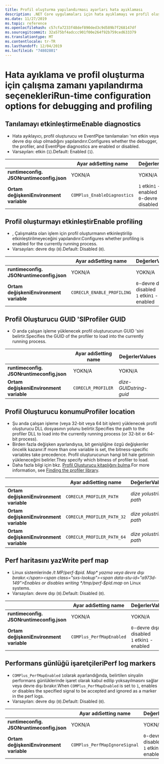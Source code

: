 ```yaml
---
title: Profil oluşturma yapılandırması ayarları hata ayıklaması
description: .NET Core uygulamaları için hata ayıklamayı ve profil oluşturmayı yapılandıran çalışma zamanı ayarları hakkında bilgi edinin.
ms.date: 11/27/2019
ms.topic: reference
ms.openlocfilehash: c57cfa7233f48def890ded3c9d589b7f268147df
ms.sourcegitcommit: 32a575bf4adccc901f00e264f92b759ced633379
ms.translationtype: MT
ms.contentlocale: tr-TR
ms.lasthandoff: 12/04/2019
ms.locfileid: "74802801"
---
```

# <a name="run-time-configuration-options-for-debugging-and-profiling"></a><span data-ttu-id="a973d-103">Hata ayıklama ve profil oluşturma için çalışma zamanı yapılandırma seçenekleri</span><span class="sxs-lookup"><span data-stu-id="a973d-103">Run-time configuration options for debugging and profiling</span></span>

## <a name="enable-diagnostics"></a><span data-ttu-id="a973d-104">Tanılamayı etkinleştirme</span><span class="sxs-lookup"><span data-stu-id="a973d-104">Enable diagnostics</span></span>

- <span data-ttu-id="a973d-105">Hata ayıklayıcı, profil oluşturucu ve EventPipe tanılamaları 'nın etkin veya devre dışı olup olmadığını yapılandırır.</span><span class="sxs-lookup"><span data-stu-id="a973d-105">Configures whether the debugger, the profiler, and EventPipe diagnostics are enabled or disabled.</span></span>
- <span data-ttu-id="a973d-106">Varsayılan: etkin (`1`).</span><span class="sxs-lookup"><span data-stu-id="a973d-106">Default: Enabled (`1`).</span></span>

| | <span data-ttu-id="a973d-107">Ayar adı</span><span class="sxs-lookup"><span data-stu-id="a973d-107">Setting name</span></span> | <span data-ttu-id="a973d-108">Değerler</span><span class="sxs-lookup"><span data-stu-id="a973d-108">Values</span></span> |
| - | - | - |
| <span data-ttu-id="a973d-109">**runtimeconfig. JSON**</span><span class="sxs-lookup"><span data-stu-id="a973d-109">**runtimeconfig.json**</span></span> | <span data-ttu-id="a973d-110">YOK</span><span class="sxs-lookup"><span data-stu-id="a973d-110">N/A</span></span> | <span data-ttu-id="a973d-111">YOK</span><span class="sxs-lookup"><span data-stu-id="a973d-111">N/A</span></span> |
| <span data-ttu-id="a973d-112">**Ortam değişkeni**</span><span class="sxs-lookup"><span data-stu-id="a973d-112">**Environment variable**</span></span> | `COMPlus_EnableDiagnostics` | <span data-ttu-id="a973d-113">`1` etkin</span><span class="sxs-lookup"><span data-stu-id="a973d-113">`1` - enabled</span></span><br/><span data-ttu-id="a973d-114">`0`-devre dışı</span><span class="sxs-lookup"><span data-stu-id="a973d-114">`0` - disabled</span></span> |

## <a name="enable-profiling"></a><span data-ttu-id="a973d-115">Profil oluşturmayı etkinleştir</span><span class="sxs-lookup"><span data-stu-id="a973d-115">Enable profiling</span></span>

- <span data-ttu-id="a973d-116">, Çalışmakta olan işlem için profil oluşturmanın etkinleştirilip etkinleştirilmeyeceğini yapılandırır.</span><span class="sxs-lookup"><span data-stu-id="a973d-116">Configures whether profiling is enabled for the currently running process.</span></span>
- <span data-ttu-id="a973d-117">Varsayılan: devre dışı (`0`).</span><span class="sxs-lookup"><span data-stu-id="a973d-117">Default: Disabled (`0`).</span></span>

| | <span data-ttu-id="a973d-118">Ayar adı</span><span class="sxs-lookup"><span data-stu-id="a973d-118">Setting name</span></span> | <span data-ttu-id="a973d-119">Değerler</span><span class="sxs-lookup"><span data-stu-id="a973d-119">Values</span></span> |
| - | - | - |
| <span data-ttu-id="a973d-120">**runtimeconfig. JSON**</span><span class="sxs-lookup"><span data-stu-id="a973d-120">**runtimeconfig.json**</span></span> | <span data-ttu-id="a973d-121">YOK</span><span class="sxs-lookup"><span data-stu-id="a973d-121">N/A</span></span> | <span data-ttu-id="a973d-122">YOK</span><span class="sxs-lookup"><span data-stu-id="a973d-122">N/A</span></span> |
| <span data-ttu-id="a973d-123">**Ortam değişkeni**</span><span class="sxs-lookup"><span data-stu-id="a973d-123">**Environment variable**</span></span> | `CORECLR_ENABLE_PROFILING` | <span data-ttu-id="a973d-124">`0`-devre dışı</span><span class="sxs-lookup"><span data-stu-id="a973d-124">`0` - disabled</span></span><br/><span data-ttu-id="a973d-125">`1` etkin</span><span class="sxs-lookup"><span data-stu-id="a973d-125">`1` - enabled</span></span> |

## <a name="profiler-guid"></a><span data-ttu-id="a973d-126">Profil Oluşturucu GUID 'SI</span><span class="sxs-lookup"><span data-stu-id="a973d-126">Profiler GUID</span></span>

- <span data-ttu-id="a973d-127">O anda çalışan işleme yüklenecek profil oluşturucunun GUID 'sini belirtir.</span><span class="sxs-lookup"><span data-stu-id="a973d-127">Specifies the GUID of the profiler to load into the currently running process.</span></span>

| | <span data-ttu-id="a973d-128">Ayar adı</span><span class="sxs-lookup"><span data-stu-id="a973d-128">Setting name</span></span> | <span data-ttu-id="a973d-129">Değerler</span><span class="sxs-lookup"><span data-stu-id="a973d-129">Values</span></span> |
| - | - | - |
| <span data-ttu-id="a973d-130">**runtimeconfig. JSON**</span><span class="sxs-lookup"><span data-stu-id="a973d-130">**runtimeconfig.json**</span></span> | <span data-ttu-id="a973d-131">YOK</span><span class="sxs-lookup"><span data-stu-id="a973d-131">N/A</span></span> | <span data-ttu-id="a973d-132">YOK</span><span class="sxs-lookup"><span data-stu-id="a973d-132">N/A</span></span> |
| <span data-ttu-id="a973d-133">**Ortam değişkeni**</span><span class="sxs-lookup"><span data-stu-id="a973d-133">**Environment variable**</span></span> | `CORECLR_PROFILER` | <span data-ttu-id="a973d-134">*dize-GUID*</span><span class="sxs-lookup"><span data-stu-id="a973d-134">*string-guid*</span></span> |

## <a name="profiler-location"></a><span data-ttu-id="a973d-135">Profil Oluşturucu konumu</span><span class="sxs-lookup"><span data-stu-id="a973d-135">Profiler location</span></span>

- <span data-ttu-id="a973d-136">Şu anda çalışan işleme (veya 32-bit veya 64 bit işlem) yüklenecek profil oluşturucu DLL dosyasının yolunu belirtir.</span><span class="sxs-lookup"><span data-stu-id="a973d-136">Specifies the path to the profiler DLL to load into the currently running process (or 32-bit or 64-bit process).</span></span>
- <span data-ttu-id="a973d-137">Birden fazla değişken ayarlandıysa, bit genişliğine özgü değişkenler öncelik kazanır.</span><span class="sxs-lookup"><span data-stu-id="a973d-137">If more than one variable is set, the bitness-specific variables take precedence.</span></span> <span data-ttu-id="a973d-138">Profil oluşturucunun hangi bit hale getirinin yükleneceğini belirler.</span><span class="sxs-lookup"><span data-stu-id="a973d-138">They specify which bitness of profiler to load.</span></span>
- <span data-ttu-id="a973d-139">Daha fazla bilgi için bkz. [Profil Oluşturucu kitaplığını bulma](https://github.com/dotnet/runtime/blob/master/docs/design/coreclr/profiling/Profiler%20Loading.md).</span><span class="sxs-lookup"><span data-stu-id="a973d-139">For more information, see [Finding the profiler library](https://github.com/dotnet/runtime/blob/master/docs/design/coreclr/profiling/Profiler%20Loading.md).</span></span>

| | <span data-ttu-id="a973d-140">Ayar adı</span><span class="sxs-lookup"><span data-stu-id="a973d-140">Setting name</span></span> | <span data-ttu-id="a973d-141">Değerler</span><span class="sxs-lookup"><span data-stu-id="a973d-141">Values</span></span> |
| - | - | - |
| <span data-ttu-id="a973d-142">**Ortam değişkeni**</span><span class="sxs-lookup"><span data-stu-id="a973d-142">**Environment variable**</span></span> | `CORECLR_PROFILER_PATH` | <span data-ttu-id="a973d-143">*dize yolu*</span><span class="sxs-lookup"><span data-stu-id="a973d-143">*string-path*</span></span> |
| <span data-ttu-id="a973d-144">**Ortam değişkeni**</span><span class="sxs-lookup"><span data-stu-id="a973d-144">**Environment variable**</span></span> | `CORECLR_PROFILER_PATH_32` | <span data-ttu-id="a973d-145">*dize yolu*</span><span class="sxs-lookup"><span data-stu-id="a973d-145">*string-path*</span></span> |
| <span data-ttu-id="a973d-146">**Ortam değişkeni**</span><span class="sxs-lookup"><span data-stu-id="a973d-146">**Environment variable**</span></span> | `CORECLR_PROFILER_PATH_64` | <span data-ttu-id="a973d-147">*dize yolu*</span><span class="sxs-lookup"><span data-stu-id="a973d-147">*string-path*</span></span> |

## <a name="write-perf-map"></a><span data-ttu-id="a973d-148">Perf haritasını yaz</span><span class="sxs-lookup"><span data-stu-id="a973d-148">Write perf map</span></span>

- <span data-ttu-id="a973d-149">Linux sistemlerinde */t MP/perf-$pid. Map* yazma veya devre dışı bırakır.</span><span class="sxs-lookup"><span data-stu-id="a973d-149">Enables or disables writing */tmp/perf-$pid.map* on Linux systems.</span></span>
- <span data-ttu-id="a973d-150">Varsayılan: devre dışı (`0`).</span><span class="sxs-lookup"><span data-stu-id="a973d-150">Default: Disabled (`0`).</span></span>

| | <span data-ttu-id="a973d-151">Ayar adı</span><span class="sxs-lookup"><span data-stu-id="a973d-151">Setting name</span></span> | <span data-ttu-id="a973d-152">Değerler</span><span class="sxs-lookup"><span data-stu-id="a973d-152">Values</span></span> |
| - | - | - |
| <span data-ttu-id="a973d-153">**runtimeconfig. JSON**</span><span class="sxs-lookup"><span data-stu-id="a973d-153">**runtimeconfig.json**</span></span> | <span data-ttu-id="a973d-154">YOK</span><span class="sxs-lookup"><span data-stu-id="a973d-154">N/A</span></span> | <span data-ttu-id="a973d-155">YOK</span><span class="sxs-lookup"><span data-stu-id="a973d-155">N/A</span></span> |
| <span data-ttu-id="a973d-156">**Ortam değişkeni**</span><span class="sxs-lookup"><span data-stu-id="a973d-156">**Environment variable**</span></span> | `COMPlus_PerfMapEnabled` | <span data-ttu-id="a973d-157">`0`-devre dışı</span><span class="sxs-lookup"><span data-stu-id="a973d-157">`0` - disabled</span></span><br/><span data-ttu-id="a973d-158">`1` etkin</span><span class="sxs-lookup"><span data-stu-id="a973d-158">`1` - enabled</span></span> |

## <a name="perf-log-markers"></a><span data-ttu-id="a973d-159">Performans günlüğü işaretçileri</span><span class="sxs-lookup"><span data-stu-id="a973d-159">Perf log markers</span></span>

- <span data-ttu-id="a973d-160">`COMPlus_PerfMapEnabled` `1`olarak ayarlandığında, belirtilen sinyalin performans günlüklerinde işaret olarak kabul edilip yoksayılmasını sağlar veya devre dışı bırakır.</span><span class="sxs-lookup"><span data-stu-id="a973d-160">When `COMPlus_PerfMapEnabled` is set to `1`, enables or disables the specified signal to be accepted and ignored as a marker in the perf logs.</span></span>
- <span data-ttu-id="a973d-161">Varsayılan: devre dışı (`0`).</span><span class="sxs-lookup"><span data-stu-id="a973d-161">Default: Disabled (`0`).</span></span>

| | <span data-ttu-id="a973d-162">Ayar adı</span><span class="sxs-lookup"><span data-stu-id="a973d-162">Setting name</span></span> | <span data-ttu-id="a973d-163">Değerler</span><span class="sxs-lookup"><span data-stu-id="a973d-163">Values</span></span> |
| - | - | - |
| <span data-ttu-id="a973d-164">**runtimeconfig. JSON**</span><span class="sxs-lookup"><span data-stu-id="a973d-164">**runtimeconfig.json**</span></span> | <span data-ttu-id="a973d-165">YOK</span><span class="sxs-lookup"><span data-stu-id="a973d-165">N/A</span></span> | <span data-ttu-id="a973d-166">YOK</span><span class="sxs-lookup"><span data-stu-id="a973d-166">N/A</span></span> |
| <span data-ttu-id="a973d-167">**Ortam değişkeni**</span><span class="sxs-lookup"><span data-stu-id="a973d-167">**Environment variable**</span></span> | `COMPlus_PerfMapIgnoreSignal` | <span data-ttu-id="a973d-168">`0`-devre dışı</span><span class="sxs-lookup"><span data-stu-id="a973d-168">`0` - disabled</span></span><br/><span data-ttu-id="a973d-169">`1` etkin</span><span class="sxs-lookup"><span data-stu-id="a973d-169">`1` - enabled</span></span> |
